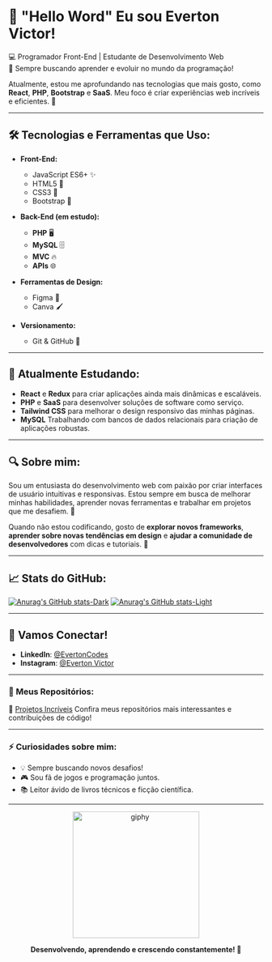 # 👋 "Hello Word" Eu sou Everton Victor!

💻 Programador Front-End | Estudante de Desenvolvimento Web  
🚀 Sempre buscando aprender e evoluir no mundo da programação!  

Atualmente, estou me aprofundando nas tecnologias que mais gosto, como **React**, **PHP**, **Bootstrap** e **SaaS**. Meu foco é criar experiências web incríveis e eficientes. 🚀

---

## 🛠️ Tecnologias e Ferramentas que Uso:

- **Front-End:**
  - JavaScript ES6+ ✨
  - HTML5 📝
  - CSS3 💅
  - Bootstrap 📱

- **Back-End (em estudo):**
  - **PHP** 🖥️
  - **MySQL** 🗄️
  - **MVC** 🔥
  - **APIs** 🌐

- **Ferramentas de Design:**
  - Figma 🎨
  - Canva 🖌️

- **Versionamento:**
  - Git & GitHub 💼

---

## 🌱 Atualmente Estudando:

- **React** e **Redux** para criar aplicações ainda mais dinâmicas e escaláveis.
- **PHP** e **SaaS** para desenvolver soluções de software como serviço.
- **Tailwind CSS** para melhorar o design responsivo das minhas páginas.
- **MySQL** Trabalhando com bancos de dados relacionais para criação de aplicações robustas.
  
---

## 🔍 Sobre mim:

Sou um entusiasta do desenvolvimento web com paixão por criar interfaces de usuário intuitivas e responsivas. Estou sempre em busca de melhorar minhas habilidades, aprender novas ferramentas e trabalhar em projetos que me desafiem. 🚀

Quando não estou codificando, gosto de **explorar novos frameworks**, **aprender sobre novas tendências em design** e **ajudar a comunidade de desenvolvedores** com dicas e tutoriais. 🌱

---

## 📈 Stats do GitHub:

[![Anurag's GitHub stats-Dark](https://github-readme-stats.vercel.app/api?username=EvertonCodes&show_icons=true&theme=dark#gh-dark-mode-only)](https://github.com/anuraghazra/github-readme-stats#gh-dark-mode-only)
[![Anurag's GitHub stats-Light](https://github-readme-stats.vercel.app/api?username=EvertonCodes&show_icons=true&theme=default#gh-light-mode-only)](https://github.com/anuraghazra/github-readme-stats#gh-light-mode-only)

---

## 🤝 Vamos Conectar!

- **LinkedIn**: [@EvertonCodes](https://www.linkedin.com/in/evertoncodes)
- **Instagram**: [@Everton Victor](https://www.instagram.com/evertoncodess/)

---

### 📂 Meus Repositórios:

🌟 [Projetos Incríveis](https://github.com/EvertonCodes?tab=repositories) 
Confira meus repositórios mais interessantes e contribuições de código!

---

### ⚡ Curiosidades sobre mim:

- 💡 Sempre buscando novos desafios!
- 🎮 Sou fã de jogos e programação juntos.
- 📚 Leitor ávido de livros técnicos e ficção científica.

---

<div align="center">
  <img src="https://media.giphy.com/media/2Yl6hFf01Fjs/200w.gif" alt="giphy" width="250" />
  <p><strong>Desenvolvendo, aprendendo e crescendo constantemente! 🚀</strong></p>
</div>

